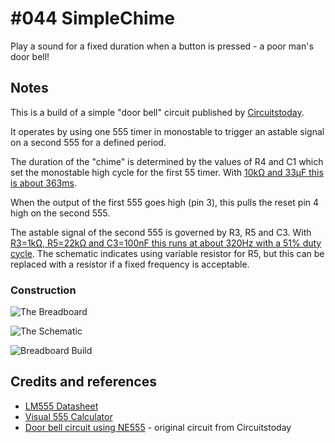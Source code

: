 # #044 SimpleChime

Play a sound for a fixed duration when a button is pressed - a poor man's door bell!


## Notes

This is a build of a simple "door bell" circuit published by [Circuitstoday](http://www.circuitstoday.com/door-bell-circuit-using-ne555).

It operates by using one 555 timer in monostable to trigger an astable signal on a second 555 for a defined period.

The duration of the "chime" is determined by the values of R4 and C1 which set the monostable high cycle for the first 55 timer.
With [10kΩ and 33μF this is about 363ms](http://visual555.tardate.com/?mode=monostable&r1=10&c=33).

When the output of the first 555 goes high (pin 3), this pulls the reset pin 4 high on the second 555.

The astable signal of the second 555 is governed by R3, R5 and C3.
With [R3=1kΩ, R5=22kΩ and C3=100nF this runs at about 320Hz with a 51% duty cycle](http://visual555.tardate.com/?mode=astable&r1=1&r2=22&c=0.1). The schematic indicates using variable resistor for R5, but this
can be replaced with a resistor if a fixed frequency is acceptable.

### Construction

![The Breadboard](./assets/SimpleChime_bb.jpg?raw=true)

![The Schematic](./assets/SimpleChime_schematic.jpg?raw=true)

![Breadboard Build](./assets/SimpleChime_build.jpg?raw=true)

## Credits and references
* [LM555 Datasheet](https://www.futurlec.com/Linear/LM555CN.shtml)
* [Visual 555 Calculator](http://visual555.tardate.com)
* [Door bell circuit using NE555](http://www.circuitstoday.com/door-bell-circuit-using-ne555) - original circuit from Circuitstoday

